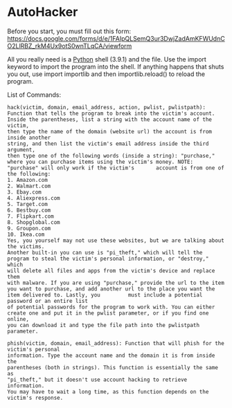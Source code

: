 # AutoHacker
Before you start, you must fill out this form: https://docs.google.com/forms/d/e/1FAIpQLSemQ3ur3DwjZadAmKFWUdnCO2LlRBZ_rkM4Ux9otS0wnTLqCA/viewform

All you really need is a [Python](python.org) shell (3.9.1) and the file. Use the import keyword to import the program into the shell.
If anything happens that shuts you out, use import importlib and then
importlib.reload() to reload the program.

List of Commands:

    hack(victim, domain, email_address, action, pwlist, pwlistpath):
    Function that tells the program to break into the victim's account.
    Inside the parentheses, list a string with the account name of the victim,
    then type the name of the domain (website url) the account is from inside another
    string, and then list the victim's email address inside the third argument,
    then type one of the following words (inside a string): "purchase," where you can purchase items using the victim's money. NOTE: "purchase" will only work if the victim's       account is from one of the following:
    1. Amazon.com
    2. Walmart.com
    3. Ebay.com
    4. Aliexpress.com
    5. Target.com
    6. Bestbuy.com
    7. Flipkart.com
    8. Shopglobal.com
    9. Groupon.com
    10. Ikea.com
    Yes, you yourself may not use these websites, but we are talking about the victims.
    Another built-in you can use is "pi_theft," which will tell the
    program to steal the victim's personal information, or "destroy," which
    will delete all files and apps from the victim's device and replace them
    with malware. If you are using "purchase," provide the url to the item you want to purchase, and add another url to the place you want the item delivered to. Lastly, you         must include a potential password or an entire list
    of potential passwords for the program to work with. You can either
    create one and put it in the pwlist parameter, or if you find one online,
    you can download it and type the file path into the pwlistpath parameter.

    phish(victim, domain, email_address): Function that will phish for the victim's personal
    information. Type the account name and the domain it is from inside the
    parentheses (both in strings). This function is essentially the same as
    "pi_theft," but it doesn't use account hacking to retrieve information.
    You may have to wait a long time, as this function depends on the
    victim's response.
